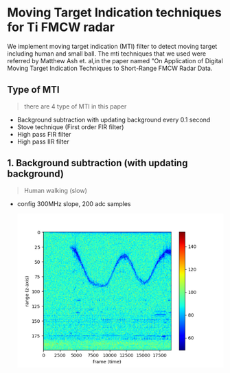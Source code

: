 # Moving Target Indication techniques for Ti FMCW radar

We implement moving target indication (MTI) filter to detect moving target including human and small ball. The mti techniques that we used were referred by Matthew Ash et. al,in the paper named "On Application of Digital Moving Target Indication Techniques to Short-Range FMCW Radar Data.

## Type of MTI

>there are 4 type of MTI in this paper

- Background subtraction with updating background every 0.1 second
- Stove technique (First order FIR filter)
- High pass FIR filter
- High pass IIR filter

## 1. Background subtraction (with updating background)

>Human walking (slow)
- config 300MHz slope, 200 adc samples <br />

  ![](pic/bg_sub_slow_300.png)

